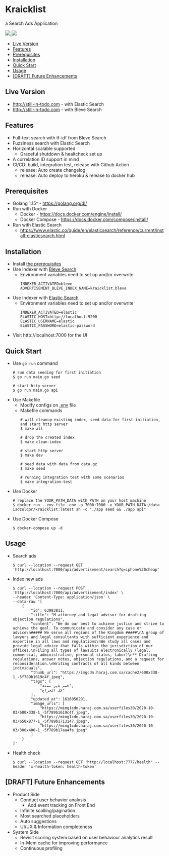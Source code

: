 <div>
    <h1>
		Kraicklist
    </h1>
    <p>a Search Ads Application</p>
    <p>
      <a href="https://github.com/isdzulqor/kraicklist/actions?query=workflow%3A%22Build%22">
          <img src="https://github.com/isdzulqor/kraicklist/workflows/Build/badge.svg?branch=master"/>
      </a>
      <a href="https://github.com/isdzulqor/kraicklist/actions?query=workflow%3A%22Test+Integration%22">
        <img src="https://github.com/isdzulqor/kraicklist/workflows/Test Integration/badge.svg?branch=master"/>
		  </a>
    </p>
</div>


- [Live Version](#live-version)
- [Features](#features)
- [Prerequisites](#prerequisites)
- [Installation](#installation)
- [Quick Start](#quick-start)
- [Usage](#usage)
- [[DRAFT] Future Enhancements](#draft-future-enhancements)

## Live Version
- http://still-in-todo.com - with Elastic Search
- http://still-in-todo.com - with Bleve Search

## Features
- Full-text search with tf-idf from Bleve Search
- Fuzziness search with Elastic Search 
- Horizontal scalable supported
  - Graceful shutdown & healtcheck set up
- A correlation ID support in mind
- CI/CD: build, integration test, release with Github Action
  - release: Auto create changelog
  - release: Auto deploy to heroku & release to docker hub

## Prerequisites
- Golang 1.15^ - https://golang.org/dl/
- Run with Docker 
  - Docker - https://docs.docker.com/engine/install/
  - Docker Compose - https://docs.docker.com/compose/install/
- Run with Elastic Search
  - https://www.elastic.co/guide/en/elasticsearch/reference/current/install-elasticsearch.html

## Installation
- Install [the prerequisites](#prerequisites)
- Use Indexer with [Bleve Search](http://blevesearch.com/)
  - Environment variables need to set up and/or overwrite
    ```
    INDEXER_ACTIVATED=bleve
    ADVERTISEMENT_BLEVE_INDEX_NAME=kraicklist.bleve
    ```
- Use Indexer with [Elastic Search](https://www.elastic.co//)
  - Environment variables need to set up and/or overwrite
    ```
    INDEXER_ACTIVATED=elastic
    ELASTIC_HOST=http://localhost:9200
    ELASTIC_USERNAME=elastic
    ELASTIC_PASSWORD=elastic-password
    ```
- Visit http://localhost:7000 for the UI

## Quick Start
- Use `go run` command
  ```
  # run data seeding for first initiation
  $ go run main.go seed

  # start http server
  $ go run main.go api
  ```
- Use Makefile
  - Modify configs on [.env](.env) file
  - Makefile commands
    ```
    # will cleanup existing index, seed data for first initiation, and start http server
    $ make all

    # drop the created index
    $ make clean-index

    # start http server
    $ make dev
    
    # seed data with data from data.gz
    $ make seed
    
    # running integration test with some scenarios
    $ make integration-test
    ```
- Use Docker
  ```
  # replace the YOUR_PATH_DATA with PATH on your host machine
  $ docker run --env-file .env -p 7000:7000 -v YOUR_PATH_DATA:/data isdzulqor/kraicklist:latest sh -c "./app seed && ./app api"
  ```
- Use Docker Compose
  ```
  $ docker-compose up -d
  ```
## Usage
- Search ads
  ```
  $ curl --location --request GET 'http://localhost:7000/api/advertisement/search?q=iphone%20cheap'
  ```
- Index new ads 
  ```
  $ curl --location --request POST 'http://localhost:7000/api/advertisement/index' \
  --header 'Content-Type: application/json' \
  --data-raw '[
      {
          "id": 63983811,
          "title": "M attorney and legal advisor for drafting objection regulations",
          "content": "We do our best to achieve justice and strive to achieve the goal. To communicate and consider any case or advice\n##### We serve all regions of the Kingdom #####\nA group of lawyers and legal consultants with sufficient experience and expertise in all laws and regulations\nWe study all cases and provide legal advice that falls within the jurisdiction of our offices.\nFiling all types of lawsuits electronically (legal, commercial, administrative, personal status, labor)\n** Drafting regulations, answer notes, objection regulations, and a request for reconsideration.\nWriting contracts of all kinds between individuals",
          "thumb_url": "https://imgcdn.haraj.com.sa/cache2/600x338-1_-5f789b1619c4f.jpeg",
          "tags": [
              "قسم غير مصنف",
              "كل الحراج"
          ],
          "updated_at": 1616050291,
          "image_urls": [
              "https://mimg1cdn.haraj.com.sa/userfiles30/2020-10-03/600x338-1_-5f789b1619c4f.jpeg",
              "https://mimg1cdn.haraj.com.sa/userfiles30/2020-10-03/650x877-1_-5f789b1713147.jpeg",
              "https://mimg1cdn.haraj.com.sa/userfiles30/2020-10-03/300x400-1_-5f789b17aa4fe.jpeg"
          ]
      }
  ]'
  ```
- Health check
  ```
  $ curl --location --request GET 'http://localhost:7777/health' --header 'x-health-token: health-token'
  ```

## [DRAFT] Future Enhancements
- Product Side
  - Conduct user behavior analysis
    - Add event tracking on Front End
  - Infinite scolling/pagination
  - Most searched placeholders
  - Auto suggestions
  - UI/UX & Information completeness
- System Side
  - Revisit scoring system based on user behaviour analytics result
  - In-Mem cache for improving performance
  - Continuous profiling
